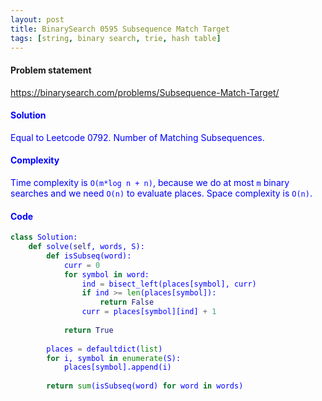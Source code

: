 ```yaml
---
layout: post
title: BinarySearch 0595 Subsequence Match Target
tags: [string, binary search, trie, hash table]
---
```


#### Problem statement

<a href="https://binarysearch.com/problems/Subsequence-Match-Target/"> <font color = blue>https://binarysearch.com/problems/Subsequence-Match-Target/

#### Solution
Equal to Leetcode 0792. Number of Matching Subsequences.

#### Complexity
Time complexity is `O(m*log n + n)`, because we do at most `m` binary searches and we need `O(n)` to evaluate places. Space complexity is `O(n)`.

#### Code
```python
class Solution:
    def solve(self, words, S):
        def isSubseq(word):
            curr = 0
            for symbol in word:
                ind = bisect_left(places[symbol], curr)
                if ind >= len(places[symbol]):
                    return False
                curr = places[symbol][ind] + 1
            
            return True
        
        places = defaultdict(list)
        for i, symbol in enumerate(S):
            places[symbol].append(i)
        
        return sum(isSubseq(word) for word in words)
```
